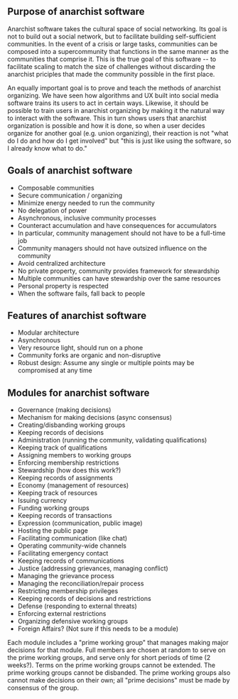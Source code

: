 ## Purpose of anarchist software

Anarchist software takes the cultural space of social networking. Its goal is not to build out a social network, but to facilitate building self-sufficient communities. In the event of a crisis or large tasks, communities can be composed into a supercommunity that functions in the same manner as the communities that comprise it. This is the true goal of this software -- to facilitate scaling to match the size of challenges without discarding the anarchist priciples that made the community possible in the first place.

An equally important goal is to prove and teach the methods of anarchist organizing. We have seen how algorithms and UX built into social media software trains its users to act in certain ways. Likewise, it should be possible to train users in anarchist organizing by making it the natural way to interact with the software. This in turn shows users that anarchist organization is possible and how it is done, so when a user decides organize for another goal (e.g. union organizing), their reaction is not "what do I do and how do I get involved" but "this is just like using the software, so I already know what to do."

## Goals of anarchist software

* Composable communities
* Secure communication / organizing
* Minimize energy needed to run the community
* No delegation of power
* Asynchronous, inclusive community processes
* Counteract accumulation and have consequences for accumulators
 * In particular, community management should not have to be a full-time job
 * Community managers should not have outsized influence on the community
* Avoid centralized architecture
* No private property, community provides framework for stewardship
 * Multiple communities can have stewardship over the same resources
 * Personal property is respected
* When the software fails, fall back to people

## Features of anarchist software

* Modular architecture
* Asynchronous
* Very resource light, should run on a phone
* Community forks are organic and non-disruptive
* Robust design: Assume any single or multiple points may be compromised at any time

## Modules for anarchist software

* Governance (making decisions)
 * Mechanism for making decisions (async consensus)
 * Creating/disbanding working groups
 * Keeping records of decisions
* Administration (running the community, validating qualifications)
 * Keeping track of qualifications
 * Assigning members to working groups
 * Enforcing membership restrictions
 * Stewardship (how does this work?)
 * Keeping records of assignments
* Economy (management of resources)
 * Keeping track of resources
 * Issuing currency
 * Funding working groups
 * Keeping records of transactions
* Expression (communication, public image)
 * Hosting the public page
 * Facilitating communication (like chat)
 * Operating community-wide channels
 * Facilitating emergency contact
 * Keeping records of communications
* Justice (addressing grievances, managing conflict)
 * Managing the grievance process
 * Managing the reconciliation/repair process
 * Restricting membership privileges
 * Keeping records of decisions and restrictions
* Defense (responding to external threats)
 * Enforcing external restrictions
 * Organizing defensive working groups
* Foreign Affairs? (Not sure if this needs to be a module)

Each module includes a "prime working group" that manages making major decisions for that module. Full members are chosen at random to serve on the prime working groups, and serve only for short periods of time (2 weeks?). Terms on the prime working groups cannot be extended. The prime working groups cannot be disbanded. The prime working groups also cannot make decisions on their own; all "prime decisions" must be made by consensus of the group.

